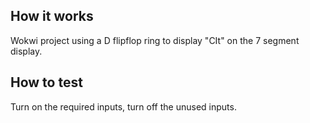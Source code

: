 <!---

This file is used to generate your project datasheet. Please fill in the information below and delete any unused
sections.

You can also include images in this folder and reference them in the markdown. Each image must be less than
512 kb in size, and the combined size of all images must be less than 1 MB.
-->

## How it works

Wokwi project using a D flipflop ring to display "CIt" on the 7 segment display.

## How to test
Turn on the required inputs, turn off the unused inputs.
